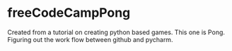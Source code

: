 # freeCodeCampPong
Created from a tutorial on creating python based games. This one is Pong.
Figuring out the work flow between github and pycharm. 
